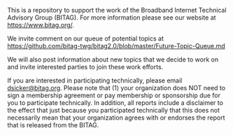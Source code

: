 This is a repository to support the work of the Broadband Internet Technical Advisory Group (BITAG). For more information please see our website at https://www.bitag.org/.

We invite comment on our queue of potential topics at https://github.com/bitag-twg/bitag2.0/blob/master/Future-Topic-Queue.md

We will also post information about new topics that we decide to work on and invite interested parties to join these work efforts.

If you are interested in participating technically, please email dsicker@bitag.org. Please note that (1) your organization does NOT need to sign a membership agreement or pay membership or sponsorship due for you to participate technically. In addition, all reports include a disclaimer to the effect that just because you participated technically that this does not necessarily mean that your organization agrees with or endorses the report that is released from the BITAG.
